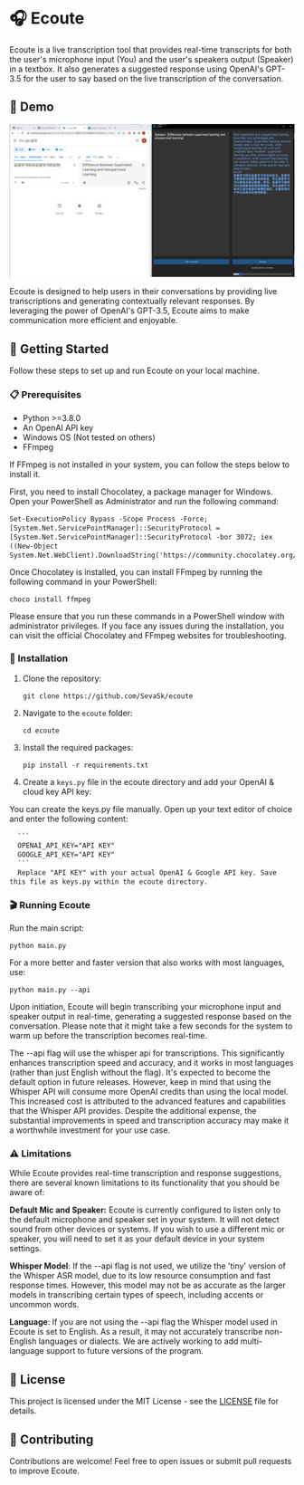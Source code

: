 
# 🎧 Ecoute

Ecoute is a live transcription tool that provides real-time transcripts for both the user's microphone input (You) and the user's speakers output (Speaker) in a textbox. It also generates a suggested response using OpenAI's GPT-3.5 for the user to say based on the live transcription of the conversation.

## 📖 Demo

![](https://github.com/xinrzhan/ecoute/blob/main/demo.png)

Ecoute is designed to help users in their conversations by providing live transcriptions and generating contextually relevant responses. By leveraging the power of OpenAI's GPT-3.5, Ecoute aims to make communication more efficient and enjoyable.

## 🚀 Getting Started

Follow these steps to set up and run Ecoute on your local machine.

### 📋 Prerequisites

- Python >=3.8.0
- An OpenAI API key
- Windows OS (Not tested on others)
- FFmpeg 

If FFmpeg is not installed in your system, you can follow the steps below to install it.

First, you need to install Chocolatey, a package manager for Windows. Open your PowerShell as Administrator and run the following command:
```
Set-ExecutionPolicy Bypass -Scope Process -Force; [System.Net.ServicePointManager]::SecurityProtocol = [System.Net.ServicePointManager]::SecurityProtocol -bor 3072; iex ((New-Object System.Net.WebClient).DownloadString('https://community.chocolatey.org/install.ps1'))
```
Once Chocolatey is installed, you can install FFmpeg by running the following command in your PowerShell:
```
choco install ffmpeg
```
Please ensure that you run these commands in a PowerShell window with administrator privileges. If you face any issues during the installation, you can visit the official Chocolatey and FFmpeg websites for troubleshooting.

### 🔧 Installation

1. Clone the repository:

   ```
   git clone https://github.com/SevaSk/ecoute
   ```

2. Navigate to the `ecoute` folder:

   ```
   cd ecoute
   ```

3. Install the required packages:

   ```
   pip install -r requirements.txt
   ```
   
4. Create a `keys.py` file in the ecoute directory and add your OpenAI & cloud key API key:

 You can create the keys.py file manually. Open up your text editor of choice and enter the following content:
   
      ```
      OPENAI_API_KEY="API KEY"
      GOOGLE_API_KEY="API KEY"
      ```
      Replace "API KEY" with your actual OpenAI & Google API key. Save this file as keys.py within the ecoute directory.

### 🎬 Running Ecoute

Run the main script:

```
python main.py
```

For a more better and faster version that also works with most languages, use:

```
python main.py --api
```

Upon initiation, Ecoute will begin transcribing your microphone input and speaker output in real-time, generating a suggested response based on the conversation. Please note that it might take a few seconds for the system to warm up before the transcription becomes real-time.

The --api flag will use the whisper api for transcriptions. This significantly enhances transcription speed and accuracy, and it works in most languages (rather than just English without the flag). It's expected to become the default option in future releases. However, keep in mind that using the Whisper API will consume more OpenAI credits than using the local model. This increased cost is attributed to the advanced features and capabilities that the Whisper API provides. Despite the additional expense, the substantial improvements in speed and transcription accuracy may make it a worthwhile investment for your use case.

### ⚠️ Limitations

While Ecoute provides real-time transcription and response suggestions, there are several known limitations to its functionality that you should be aware of:

**Default Mic and Speaker:** Ecoute is currently configured to listen only to the default microphone and speaker set in your system. It will not detect sound from other devices or systems. If you wish to use a different mic or speaker, you will need to set it as your default device in your system settings.

**Whisper Model**: If the --api flag is not used, we utilize the 'tiny' version of the Whisper ASR model, due to its low resource consumption and fast response times. However, this model may not be as accurate as the larger models in transcribing certain types of speech, including accents or uncommon words.

**Language**: If you are not using the --api flag the Whisper model used in Ecoute is set to English. As a result, it may not accurately transcribe non-English languages or dialects. We are actively working to add multi-language support to future versions of the program.

## 📖 License

This project is licensed under the MIT License - see the [LICENSE](LICENSE) file for details.

## 🤝 Contributing

Contributions are welcome! Feel free to open issues or submit pull requests to improve Ecoute.
